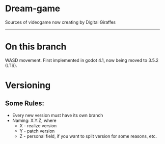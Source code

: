 # Dream-game
Sources of videogame now creating by Digital Giraffes

-----------------------------------------------------------------------------------

# On this branch
WASD movement. First implemented in godot 4.1, now being moved to 3.5.2 (LTS).

# Versioning
## Some Rules:
* Every new version must have its own branch
* Naming: X.Y.Z, where
  - X - realize version
  - Y - patch version
  - Z - personal field, if you want to split version for some reasons, etc.  
